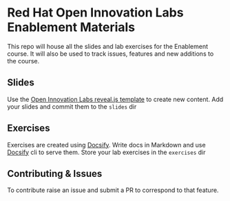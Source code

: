 # Red Hat Open Innovation Labs Enablement Materials
This repo will house all the slides and lab exercises for the Enablement course. It will also be used to track issues, features and new additions to the course.


## Slides
Use the [Open Innovation Labs reveal.js template](https://github.com/rht-labs/slides-template) to create new content. Add your slides and commit them to the `slides` dir

## Exercises
Exercises are created using [Docsify](https://docsify.js.org/#/). Write docs in Markdown and use [Docsify](https://github.com/QingWei-Li/docsify-cli) cli to serve them. Store your lab exercises in the `exercises` dir

## Contributing & Issues
To contribute raise an issue and submit a PR to correspond to that feature.
